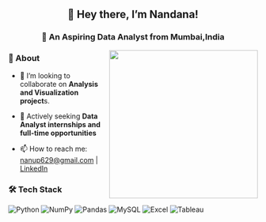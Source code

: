 ## <p align="center"> 👋 Hey there, I’m Nandana! 
### <p align="center">🎯 An Aspiring Data Analyst from Mumbai,India
<!-- 
**NandanaAnup/NandanaAnup** is a ✨ _special_ ✨ repository because its `README.md` (this file) appears on your GitHub profile.
Here are some ideas to get you started:
## 🚀 About 
- 🔭 I’m currently working on ...
- 🌱 I’m currently learning ...
- 👯 I’m looking to collaborate on ...
- 🤔 I’m looking for help with ...
- 💬 Ask me about ...
- 📫 How to reach me: ...
- 😄 Pronouns: ...
- ⚡ Fun fact: ...
-->
<img src="https://media3.giphy.com/media/v1.Y2lkPTc5MGI3NjExOWJidXRxbGZvcGdmc2tqbjBnNzc3eDcwc21oeHBxMm53MmwzcHNmayZlcD12MV9pbnRlcm5hbF9naWZfYnlfaWQmY3Q9Zw/4FQMuOKR6zQRO/giphy.gif" align="right" width="300"/>

### 🚀 About    

<!-- - 🌱 I’m currently learning ...   -->
  
- 🤔 I’m looking to collaborate on **Analysis and Visualization project**s.
 
- 💼 Actively seeking **Data Analyst internships and full-time opportunities**
  
- 📫 How to reach me: [nanup629@gmail.com](mailto:nanup629@gmail.com) | [LinkedIn](https://www.linkedin.com/in/nandana-anup-902255214)

<!-- <img src="https://media3.giphy.com/media/v1.Y2lkPTc5MGI3NjExOWJidXRxbGZvcGdmc2tqbjBnNzc3eDcwc21oeHBxMm53MmwzcHNmayZlcD12MV9pbnRlcm5hbF9naWZfYnlfaWQmY3Q9Zw/4FQMuOKR6zQRO/giphy.gif" align="right" width="300"/>


<!-- - 📙 Check out my [View My Resume](resume.pdf)
-->







### 🛠️ Tech Stack  
![Python](https://img.shields.io/badge/Python-3776AB?logo=python&logoColor=white) ![NumPy](https://img.shields.io/badge/NumPy-4D77CF?logo=numpy&logoColor=white) ![Pandas](https://img.shields.io/badge/Pandas-150458?logo=pandas&logoColor=white) ![MySQL](https://img.shields.io/badge/MySQL-4479A1?logo=mysql&logoColor=white) ![Excel](https://img.shields.io/badge/Excel-217346?logo=microsoft-excel&logoColor=white) ![Tableau](https://img.shields.io/badge/Tableau-E97627?logo=tableau&logoColor=white)    
